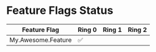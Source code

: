 # Feature Flags Status
| Feature Flag | Ring 0 | Ring 1 | Ring 2 |
| --- | --- | --- | --- |
| My.Awesome.Feature | :white_check_mark: |   |   |
